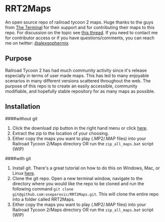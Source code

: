 RRT2Maps
========

An open source repo of railroad tycoon 2 maps. Huge thanks to the guys from [The Terminal](http://theterminal.dune2k.com/?p=rrt2) for their support and for contributing their maps to this repo. For discussion on the topic see [this thread](http://forum.dune2k.com/topic/25994-idea-git-repo-of-all-rrt2-maps/). If you need to contact me for contributor access or if you have questions/comments, you can reach me on twitter: [@alexgophermix](https://twitter.com/alexgophermix)

Purpose
-------

Railroad Tycoon 2 has had much community activity since it's release especially in terms of user made maps. This has led to many enjoyable scenarios in many different versions scattered throughout the web. The purpose of this repo is to create an easily accessible, community modifiable, and hopefully stable repository for as many maps as possible.

Installation
------------

####without git
1. Click the download zip button in the right hand menu or click [here](https://github.com/oseparovic/RRT2Maps/archive/master.zip).
2. Extract the zip to the location of your choosing.
3. Either copy the maps you want to play (.MP2/.MAP files) into your Railroad Tycoon 2/Maps directory OR run the `zip_all_maps.bat` script (WIP)

####with git
1. Install git. There's a great tutorial on how to do this on Windows, Mac, or Linux [here](https://help.github.com/articles/set-up-git).
2. Clone the git repo. Open a new terminal window, navigate to the directory where you would like the repo to be cloned and run the following command `git clone git@github.com:oseparovic/RRT2Maps.git`. This will clone the entire repo into a folder called RRT2Maps.
3. Either copy the maps you want to play (.MP2/.MAP files) into your Railroad Tycoon 2/Maps directory OR run the `zip_all_maps.bat` script (WIP)
